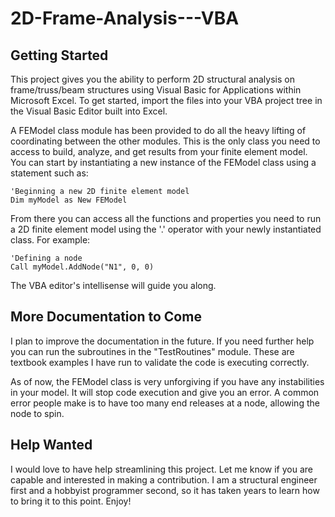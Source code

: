 # 2D-Frame-Analysis---VBA

## Getting Started
This project gives you the ability to perform 2D structural analysis on frame/truss/beam structures using Visual Basic for Applications within Microsoft Excel. To get started, import the files into your VBA project tree in the Visual Basic Editor built into Excel.

A FEModel class module has been provided to do all the heavy lifting of coordinating between the other modules. This is the only class you need to access to build, analyze, and get results from your finite element model. You can start by instantiating a new instance of the FEModel class using a statement such as:

    'Beginning a new 2D finite element model
    Dim myModel as New FEModel

From there you can access all the functions and properties you need to run a 2D finite element model using the '.' operator with your newly instantiated class. For example:

    'Defining a node
    Call myModel.AddNode("N1", 0, 0)

The VBA editor's intellisense will guide you along.

## More Documentation to Come
I plan to improve the documentation in the future. If you need further help you can run the subroutines in the "TestRoutines" module. These are textbook examples I have run to validate the code is executing correctly.

As of now, the FEModel class is very unforgiving if you have any instabilities in your model. It will stop code execution and give you an error. A common error people make is to have too many end releases at a node, allowing the node to spin.

## Help Wanted
I would love to have help streamlining this project. Let me know if you are capable and interested in making a contribution. I am a structural engineer first and a hobbyist programmer second, so it has taken years to learn how to bring it to this point. Enjoy!
